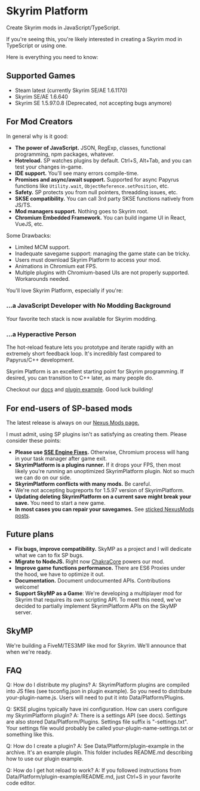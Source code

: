 # Skyrim Platform

Create Skyrim mods in JavaScript/TypeScript.

If you're seeing this, you're likely interested in creating a Skyrim mod in TypeScript or using one.

Here is everything you need to know:

## Supported Games

- Steam latest (currently Skyrim SE/AE 1.6.1170)
- Skyrim SE/AE 1.6.640
- Skyrim SE 1.5.97.0.8 (Deprecated, not accepting bugs anymore)

## For Mod Creators

In general why is it good:

- **The power of JavaScript.** JSON, RegExp, classes, functional programming, npm packages, whatever.
- **Hotreload.** SP watches plugins by default. Ctrl+S, Alt+Tab, and you can test your changes in-game.
- **IDE support.** You'll see many errors compile-time.
- **Promises and async/await support.** Supported for async Papyrus functions like `Utility.wait`, `ObjectReference.setPosition`, etc.
- **Safety.** SP protects you from null pointers, threadding issues, etc. 
- **SKSE compatibility.** You can call 3rd party SKSE functions natively from JS/TS.
- **Mod managers support.** Nothing goes to Skyrim root.
- **Chromium Embedded Framework.** You can build ingame UI in React, VueJS, etc.


Some Drawbacks:

- Limited MCM support.
- Inadequate savegame support: managing the game state can be tricky.
- Users must download Skyrim Platform to access your mod.
- Animations in Chromium eat FPS.
- Multiple plugins with Chromium-based UIs are not properly supported. Workarounds needed.

You'll love Skyrim Platform, especially if you're:

### ...a JavaScript Developer with No Modding Background
Your favorite tech stack is now available for Skyrim modding.

### ...a Hyperactive Person
The hot-reload feature lets you prototype and iterate rapidly with an extremely short feedback loop. It's incredibly fast compared to Papyrus/C++ development.

Skyrim Platform is an excellent starting point for Skyrim programming. If desired, you can transition to C++ later, as many people do.

Checkout our [docs](https://github.com/skyrim-multiplayer/skymp/blob/main/docs/docs_skyrim_platform.md) and [plugin example](https://github.com/skyrim-multiplayer/skymp/tree/main/skyrim-platform/tools/plugin-example). Good luck building!

## For end-users of SP-based mods

The latest release is always on our [Nexus Mods page.](https://www.nexusmods.com/skyrimspecialedition/mods/54909)

I must admit, using SP plugins isn't as satisfying as creating them. Please consider these points:

- **Please use [SSE Engine Fixes](https://www.nexusmods.com/skyrimspecialedition/mods/17230).** Otherwise, Chromium process will hang in your task manager after game exit.
- **SkyrimPlatform is a plugins runner.** If it drops your FPS, then most likely you're running an unoptimized SkyrimPlatform plugin. Not so much we can do on our side.
- **SkyrimPlatform conflicts with many mods.** Be careful.
- We're not accepting bugreports for 1.5.97 version of SkyrimPlatform.
- **Updating deleting SkyrimPlatform on a current save might break your save.** You need to start a new game.
- **In most cases you can repair your savegames.** See [sticked NexusMods posts](https://www.nexusmods.com/skyrimspecialedition/mods/54909?tab=posts).

## Future plans

- **Fix bugs, improve compatibility.** SkyMP as a project and I will dedicate what we can to fix SP bugs.
- **Migrate to NodeJS.** Right now [ChakraCore](https://github.com/chakra-core/ChakraCore) powers our mod.
- **Improve game functions performance.** There are ES6 Proxies under the hood, we have to optimize it out.
- **Documentation.** Document undocumented APIs. Contributions welcome!
- **Support SkyMP as a Game**: We're developing a multiplayer mod for Skyrim that requires its own scripting API. To meet this need, we've decided to partially implement SkyrimPlatform APIs on the SkyMP server.

## SkyMP

We're building a FiveM/TES3MP like mod for Skyrim. We'll announce that when we're ready.

## FAQ

Q: How do I distribute my plugins?
A: SkyrimPlatform plugins are compiled into JS files (see tsconfig.json in plugin example). So you need to distribute your-plugin-name.js. Users will need to put it into Data/Platform/Plugins.

Q: SKSE plugins typically have ini configuration. How can users configure my SkyrimPlatform plugin?
A: There is a settings API (see docs). Settings are also stored Data/Platform/Plugins. Settings file suffix is "-settings.txt". Your settings file would probably be called your-plugin-name-settings.txt or something like this.

Q: How do I create a plugin?
A: See Data/Platform/plugin-example in the archive. It's an example plugin. This folder includes README.md describing how to use our plugin example.

Q: How do I get hot reload to work?
A: If you followed instructions from Data/Platform/plugin-example/README.md, just Ctrl+S in your favorite code editor.
